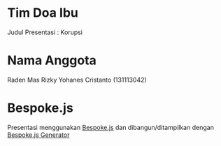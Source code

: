 # Tim Doa Ibu
Judul Presentasi : Korupsi
# Nama Anggota
Raden Mas Rizky Yohanes Cristanto (131113042)
# Bespoke.js
Presentasi menggunakan [Bespoke.js](http://markdalgleish.com/projects/bespoke.js/) dan dibangun/ditampilkan dengan [Bespoke.js Generator](https://github.com/markdalgleish/generator-bespoke)
